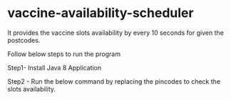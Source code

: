 # vaccine-availability-scheduler

It provides the vaccine slots availability by every 10 seconds for given the postcodes.

Follow below steps to run the program


Step1- Install Java 8 Application

Step2 - Run the below command by replacing the pincodes to check the slots availability.

